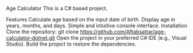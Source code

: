Age Calculator
This is a C# based project.

Features
Calculate age based on the input date of birth.
Display age in years, months, and days.
Simple and intuitive console interface.
Installation
Clone the repository:
git clone https://github.com/Aftabsattar/age-calculator-dotnet.git
Open the project in your preferred C# IDE (e.g., Visual Studio).
Build the project to restore the dependencies.
